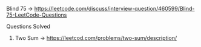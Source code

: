 Blind 75 -> https://leetcode.com/discuss/interview-question/460599/Blind-75-LeetCode-Questions

Questions Solved
1. Two Sum -> https://leetcod.com/problems/two-sum/description/
